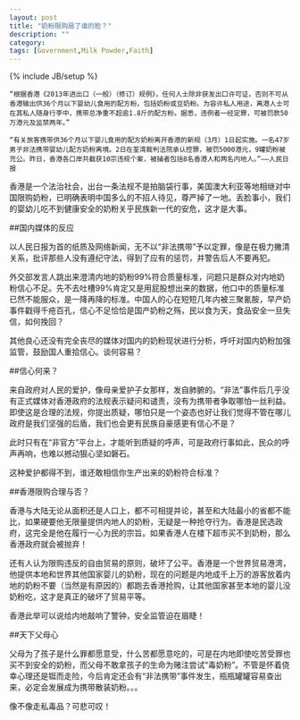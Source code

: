```yaml
---
layout: post
title: "奶粉限购扇了谁的脸？"
description: ""
category: 
tags: [Government,Milk Powder,Faith]
---
```

{% include JB/setup %}

	“根据香港《2013年进出口（一般）（修订）规例》，任何人士除非获发出口许可证，否则不可从香港输出供36个月以下婴幼儿食用的配方粉，包括奶粉或豆奶粉。为容许私人用途，离港人士可在其私人随身行李中，携带总净重不超逾1.8斤的配方粉。据悉，违例者一经定罪，可被罚款50万港元及监禁两年。”
 
	“有关旅客携带供36个月以下婴儿食用的配方奶粉离开香港的新规（3月）1日起实施。一名47岁男子非法携带婴幼儿配方奶粉离境。2日在荃湾裁判法院承认控罪，被罚5000港元，9罐奶粉被充公。昨日，香港各口岸共截获10宗违规个案，被捕者包括8名香港人和两名内地人。”——人民日报

香港是一个法治社会，出台一条法规不是拍脑袋行事，美国澳大利亚等地相继对中国限购奶粉，已明确表明中国多么的不招人待见，尊严掉了一地。丢脸事小，我们的婴幼儿吃不到健康安全的奶粉关乎民族新一代的安危，这才是大事。

##国内媒体的反应

以人民日报为首的纸质及网络新闻，无不以“非法携带”予以定罪，像是在极力撇清关系，批评那些人没有遵纪守法，得到了应有的惩罚，并警告后人不要再犯。

外交部发言人跳出来澄清内地的奶粉99%符合质量标准，问题只是群众对内地奶粉信心不足。先不去吐槽99%肯定又是用屁股想出来的数据，他口中的质量标准已然不能服众，是一降再降的标准。中国人的心在短短几年内被三聚氰胺，早产奶事件戳得千疮百孔，信心不足恰恰是国产奶粉之殇，民以食为天，食品安全一旦失信，如何挽回？

其他良心还没有完全丧尽的媒体对国内的奶粉现状进行分析，呼吁对国内奶粉加强监管，鼓励国人重拾信心。谈何容易？

##信心何来？

来自政府对人民的爱护，像母亲爱护子女那样，发自肺腑的。“非法”事件后几乎没有正式媒体对香港政府的法规表示疑问和谴责，没有为携带者争取哪怕一丝利益。即使这是合理的法规，你提出质疑，哪怕只是一个姿态也好让我们觉得不管在哪儿政府是我们坚强的后盾，我们也会更有民族自豪感更有信心不是？

此时只有在“非官方”平台上，才能听到质疑的呼声，可是政府行事如此，民众的呼声再响，也难以撼动狠心坚如磐石。

这种爱护都得不到，谁还敢相信你生产出来的奶粉符合标准？

##香港限购合理与否？

香港与大陆无论从面积还是人口上，都不可相提并论，甚至和大陆最小的省都不能比，如果硬要他无限量提供内地人的奶粉，无疑是一种抢夺行为。香港是民选政府，这完全是他在履行一心为民的宗旨。如果香港人在楼下超市买不到奶粉，那么香港政府就会被抛弃！

还有人认为限购违反的自由贸易的原则，破坏了公平。香港是一个世界贸易港湾，他提供本地和世界其他国家婴儿的奶粉，现在的问题是内地成千上万的游客放着内地的奶粉不要（当然是有原因的）都跑去香港抢购，让其他国家甚至本地的婴儿没奶粉吃，这才是真正的破坏了贸易平等。

香港此举可以说给内地敲响了警钟，安全监管迫在眉睫！

##天下父母心

父母为了孩子是什么罪都愿意受，什么苦都愿意吃的，可是在内地即使吃苦受罪也买不到安全的奶粉，而父母不敢拿孩子的生命为赌注尝试“毒奶粉”。不管是怀着侥幸心理还是铤而走险，今后肯定还会有“非法携带”事件发生，瓶瓶罐罐容易查出来，必定会发展成为携带散装奶粉。。。

像不像走私毒品？可悲可叹！




